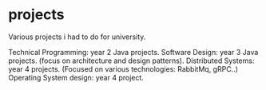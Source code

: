 # projects

Various projects i had to do for university.

Technical Programming: year 2 Java projects.
Software Design: year 3 Java projects. (focus on architecture and design patterns).
Distributed Systems: year 4 projects. (Focused on various technologies: RabbitMq, gRPC..)
Operating System design: year 4 project.
